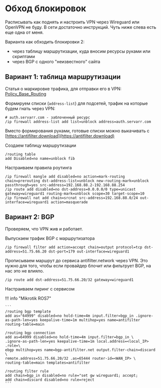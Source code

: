 # Обход блокировок

Расписывать как поднять и настроить VPN через Wireguard или OpenVPN не буду. В сети достаточно инструкций. Чуть ниже слева есть еще одна от меня.

Варианта как обходить блокировки 2:

- через таблицу маршрутизации, куда вносим ресурсы руками или скриптами
- через BGP с одного "неизвестного" сайта

## Вариант 1: таблица маршрутизации

Статья о маркировке трафика, для отправки его в VPN: [Policy_Base_Routing](https://wiki.mikrotik.com/wiki/Policy_Base_Routing)

Формируем списки (`address-list`) для подсетей, трафик на которые будем гнать через VPN:
```
# auth.servarr.com - заблоченный ресурс
/ip firewall address-list add list=unblock address=auth.servarr.com
```
Вместо формирования руками, готовые списки можно выкачивать с [https://antifilter.download](https://antifilter.download)

Создаем таблицу маршрутизации

```
/routing table
add Disabled=no name=unblock fib
```
Настраиваем правила роутинга

```
/ip firewall mangle add disabled=no action=mark-routing chain=prerouting dst-address-list=unblock new-routing-mark=unblock passthrough=yes src-address=192.168.88.2-192.168.88.254
/ip route add disabled=no dst-address=0.0.0.0/0 type=unicast gateway=wireguard1 routing-mark=unblock scope=30 target-scope=10
/ip firewall nat add chain=srcnat src-address=192.168.88.0/24 out-interface=wireguard1 action=masquerade
```

## Вариант 2: BGP 

Проверяем, что VPN жив и работает. 

Выпускаем трафик BGP с маршрутизатора

```
/ip firewall filter add action=accept chain=output protocol=tcp dst-address=51.75.66.20 dst-port=179 out-interface=wireguard1
```

Прописываем маршрут до сервиса antifilter.network через VPN. Это нужно для того, чтобы если провайдер блочит или фильтрует BGP, на нас это не влияло.

```
/ip route add dst-address=51.75.66.20/32 gateway=wireguard1
```

Настраиваем пиринг с сервисом

!!! info "Mikrotik ROS7"

    ```
    /routing bgp template
    add as="64999" disabled=no hold-time=4m input.filter=bgp_in .ignore-as-path-len=yes keepalive-time=1m multihop=yes name=antifilter routing-table=main

    /routing bgp connection
    add as=64999 disabled=no hold-time=4m input.filter=bgp_in \
    .ignore-as-path-len=yes keepalive-time=1m local.address=<local_IP> .role=\
    ebgp multihop=yes name=bgp-antifilter.net output.filter-chain=discard \
    remote.address=51.75.66.20/32 .as=65444 router-id=<WAN_IP> \
    routing-table=main templates=antifilter

    /routing filter rule
    add chain=bgp_in disabled=no rule="set gw wireguard1; accept;
    add chain=discard disabled=no rule=reject
    ```